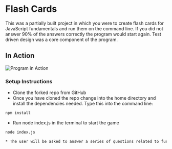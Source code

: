 # Flash Cards

This was a partially built project in which you were to create flash cards for JavaScript fundamentals and run them on the command line. If you did not answer 90% of the answers correctly the program would start again.  Test driven design was a core component of the program.

## In Action

![Program in Action](https://media.giphy.com/media/U2LOUvF7XqaZgL0yDI/giphy.gif)

### Setup Instructions

* Clone the forked repo from GitHub
* Once you have cloned the repo change into the home directory and install the dependencies needed.  Type this into the command line:
```bash
npm install
```
* Run node index.js in the terminal to start the game
```bash
node index.js

* The user will be asked to answer a series of questions related to fundamental topics in JavaScript.  If they do not get 90% of them correct the game will continue to run until that score is achieved.  The user can always use control C to exit the game.
